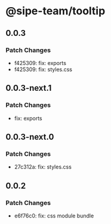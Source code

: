 # @sipe-team/tooltip

## 0.0.3

### Patch Changes

- f425309: fix: exports
- f425309: fix: styles.css

## 0.0.3-next.1

### Patch Changes

- fix: exports

## 0.0.3-next.0

### Patch Changes

- 27c312a: fix: styles.css

## 0.0.2

### Patch Changes

- e6f76c0: fix: css module bundle
